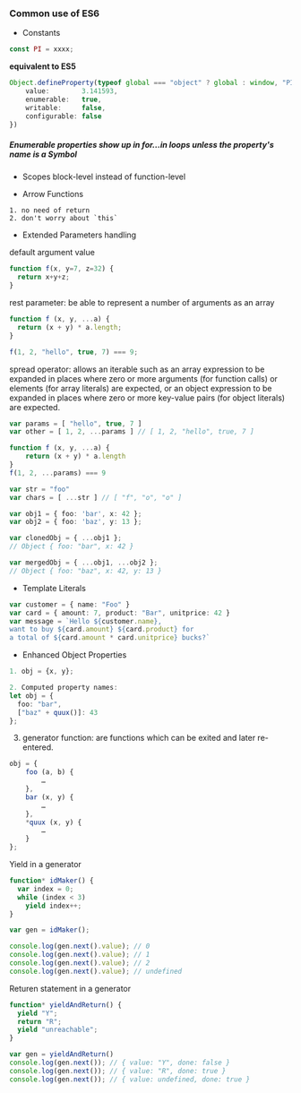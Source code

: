 ### Common use of ES6
- Constants
```ts
const PI = xxxx;
```
**equivalent to ES5**
```ts
Object.defineProperty(typeof global === "object" ? global : window, "PI", {
    value:        3.141593,
    enumerable:   true,
    writable:     false,
    configurable: false
})
```
##### Enumerable properties show up in for...in loops unless the property's name is a Symbol

- Scopes
block-level instead of function-level

- Arrow Functions
```
1. no need of return
2. don't worry about `this`
```

- Extended Parameters handling

default argument value
```ts
function f(x, y=7, z=32) {
  return x+y+z;
}
```

rest parameter: be able to represent a number of arguments as an array
```ts
function f (x, y, ...a) {
  return (x + y) * a.length;
}

f(1, 2, "hello", true, 7) === 9;
```

spread operator: allows an iterable such as an array expression to be expanded in places where zero or more arguments (for function calls) or elements (for array literals) are expected, or an object expression to be expanded in places where zero or more key-value pairs (for object literals) are expected.
```ts
var params = [ "hello", true, 7 ]
var other = [ 1, 2, ...params ] // [ 1, 2, "hello", true, 7 ]

function f (x, y, ...a) {
    return (x + y) * a.length
}
f(1, 2, ...params) === 9

var str = "foo"
var chars = [ ...str ] // [ "f", "o", "o" ]

var obj1 = { foo: 'bar', x: 42 };
var obj2 = { foo: 'baz', y: 13 };

var clonedObj = { ...obj1 };
// Object { foo: "bar", x: 42 }

var mergedObj = { ...obj1, ...obj2 };
// Object { foo: "baz", x: 42, y: 13 }
```

- Template Literals
```ts
var customer = { name: "Foo" }
var card = { amount: 7, product: "Bar", unitprice: 42 }
var message = `Hello ${customer.name},
want to buy ${card.amount} ${card.product} for
a total of ${card.amount * card.unitprice} bucks?`
```
- Enhanced Object Properties
```ts
1. obj = {x, y};

2. Computed property names:
let obj = {
  foo: "bar",
  ["baz" + quux()]: 43
};
```
3. generator function: are functions which can be exited and later re-entered.
```ts
obj = {
    foo (a, b) {
        …
    },
    bar (x, y) {
        …
    },
    *quux (x, y) {
        …
    }
};
```

Yield in a generator
```ts
function* idMaker() {
  var index = 0;
  while (index < 3)
    yield index++;
}

var gen = idMaker();

console.log(gen.next().value); // 0
console.log(gen.next().value); // 1
console.log(gen.next().value); // 2
console.log(gen.next().value); // undefined
```

Returen statement in a generator
```ts
function* yieldAndReturn() {
  yield "Y";
  return "R";
  yield "unreachable";
}

var gen = yieldAndReturn()
console.log(gen.next()); // { value: "Y", done: false }
console.log(gen.next()); // { value: "R", done: true }
console.log(gen.next()); // { value: undefined, done: true }
```